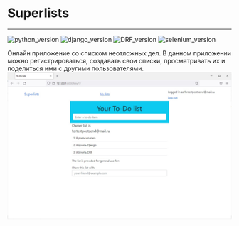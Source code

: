 # Superlists
___
![python_version](https://img.shields.io/badge/python-3.10-orange)
![django_version](https://img.shields.io/badge/django-3.2.12-orange)
![DRF_version](https://img.shields.io/badge/djangorestframework-3.13-orange)
![selenium_version](https://img.shields.io/badge/selenium-4.1-orange)

Онлайн приложение со списком неотложных дел.
В данном приложении можно регистрироваться,
создавать свои списки, просматривать их и поделиться ими 
с другими пользователями.
![demo](demo.jpg)
